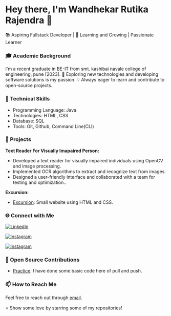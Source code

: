 # Hey there, I'm Wandhekar Rutika Rajendra 👋

📚 Aspiring Fullstack Developer | 🌱 Learning and Growing | Passionate Learner


### 🎓 Academic Background

I'm a recent graduate in BE-IT from smt. kashibai navale college of engineering, pune [2023].
🚀 Exploring new technologies and developing software solutions is my passion.
💡 Always eager to learn and contribute to open-source projects.

### 💼 Technical Skills

+ Programming Language: Java
+ Technologies: HTML, CSS
+ Database: SQL
+ Tools: Git, Github, Command Line(CLI)

### 🚀 Projects

**Text Reader For Visually Imapaired Person:**
- Developed a text reader for visually impaired individuals using OpenCV and image processing.
- Implemented OCR algorithms to extract and recognize text from images.
- Designed a user-friendly interface and collaborated with a team for testing and optimization..

**Excursion:**
- [Excursion](https://github.com/WandhekarRutikaRajendra/Excursion): Small website using HTML and CSS.


### 🌐 Connect with Me
[![LinkedIn](https://img.shields.io/badge/LinkedIn-Connect-blue?style=flat-square&logo=LinkedIn&logoColor=white)](https://www.linkedin.com/in/rutika-wandhekar-45a38b220)

[![Instagram](https://img.shields.io/badge/Instagram-Follow%20Me-orange?style=flat-square&logo=instagram)](https://www.instagram.com/rutika7376/)


[![Instagram](https://img.shields.io/badge/Instagram-Follow%20Me-orange?style=for-the-badge&logo=instagram)](https://www.instagram.com/rutika7376/)

### 🤝 Open Source Contributions

- [Practice](https://github.com/WandhekarRutikaRajendra/Practice.git): I have done some basic code here of pull and push.

### 📫 How to Reach Me

Feel free to reach out through [email](mailto:rutikawandhekar.skncoe.it@gmail.com).

⭐️ Show some love by starring some of my repositories!
